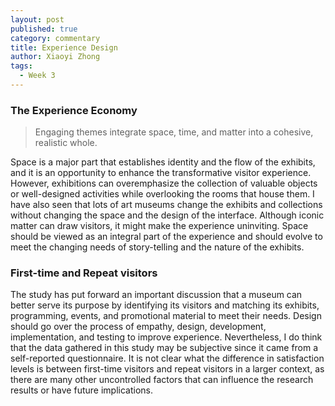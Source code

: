 ```yaml
---
layout: post
published: true
category: commentary
title: Experience Design
author: Xiaoyi Zhong
tags:
  - Week 3
---
```

### The Experience Economy

> Engaging themes integrate space, time, and matter into a cohesive, realistic whole.

Space is a major part that establishes identity and the flow of the exhibits, and it is an opportunity to enhance the transformative visitor experience. However, exhibitions can overemphasize the collection of valuable objects or well-designed activities while overlooking the rooms that house them. I have also seen that lots of art museums change the exhibits and collections without changing the space and the design of the interface. Although iconic matter can draw visitors, it might make the experience uninviting. Space should be viewed as an integral part of the experience and should evolve to meet the changing needs of story-telling and the nature of the exhibits.

### First-time and Repeat visitors

The study has put forward an important discussion that a museum can better serve its purpose by identifying its visitors and matching its exhibits, programming, events, and promotional material to meet their needs. Design should go over the process of empathy, design, development, implementation, and testing to improve experience. Nevertheless, I do think that the data gathered in this study may be subjective since it came from a self-reported questionnaire. It is not clear what the difference in satisfaction levels is between first-time visitors and repeat visitors in a larger context, as there are many other uncontrolled factors that can influence the research results or have future implications. 


